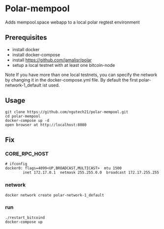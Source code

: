 # Polar-mempool

Adds mempool.space webapp to a local polar regtest environment

## Prerequisites

- install docker
- install docker-compose
- install https://github.com/jamaljsr/polar
- setup a local testnet with at least one bitcoin-node

Note
If you have more than one local testnets, you can specify the network by changing it in the docker-compose.yml file. By default the first polar-network-1_default ist used.

## Usage

```
git clone https://github.com/ngutech21/polar-mempool.git
cd polar-mempool
docker-compose up -d
open browser at http://localhost:8080

```

## Fix

### CORE_RPC_HOST
```
# ifconfig
docker0: flags=4099<UP,BROADCAST,MULTICAST>  mtu 1500
        inet 172.17.0.1  netmask 255.255.0.0  broadcast 172.17.255.255
```

### network
```
docker network create polar-network-1_default
```

### run
```
./restart_bitcoind
docker-compose up
```
